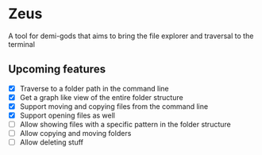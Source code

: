 # Zeus

A tool for demi-gods that aims to bring the file explorer and traversal to the terminal

## Upcoming features

- [x] Traverse to a folder path in the command line
- [x]  Get a graph like view of the entire folder structure
- [x]  Support moving and copying files from the command line
- [x]  Support opening files as well
- [ ] Allow showing files with a specific pattern in the folder structure
- [ ] Allow copying and moving folders
- [ ] Allow deleting stuff